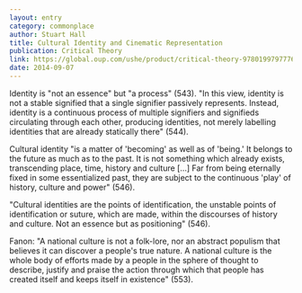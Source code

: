 ```yaml
---
layout: entry
category: commonplace
author: Stuart Hall
title: Cultural Identity and Cinematic Representation
publication: Critical Theory
link: https://global.oup.com/ushe/product/critical-theory-9780199797776
date: 2014-09-07
---
```


Identity is "not an essence" but "a process" (543). "In this view, identity is not a stable signified that a single signifier passively represents. Instead, identity is a continuous process of multiple signifiers and signifieds circulating through each other, producing identities, not merely labelling identities that are already statically there" (544).

Cultural identity "is a matter of 'becoming' as well as of 'being.' It belongs to the future as much as to the past. It is not something which already exists, transcending place, time, history and culture [...] Far from being eternally fixed in some essentialized past, they are subject to the continuous 'play' of history, culture and power" (546).

"Cultural identities are the points of identification, the unstable points of identification or suture, which are made, within the discourses of history and culture. Not an essence but as positioning" (546).

Fanon: "A national culture is not a folk-lore, nor an abstract populism that believes it can discover a people's true nature. A national culture is the whole body of efforts made by a people in the sphere of thought to describe, justify and praise the action through which that people has created itself and keeps itself in existence" (553).
